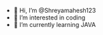 - 👋 Hi, I’m @Shreyamahesh123
- 👀 I’m interested in coding
- 🌱 I’m currently learning JAVA

<!---
Shreyamahesh123/Shreyamahesh123 is a ✨ special ✨ repository because its `README.md` (this file) appears on your GitHub profile.
You can click the Preview link to take a look at your changes.
--->
